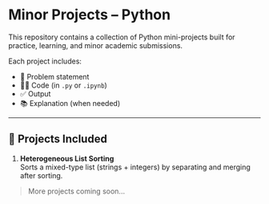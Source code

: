 # Minor Projects – Python

This repository contains a collection of Python mini-projects built for practice, learning, and minor academic submissions.

Each project includes:
- 📄 Problem statement
- 👨‍💻 Code (in `.py` or `.ipynb`)
- ✅ Output
- 📚 Explanation (when needed)

---

## 🔹 Projects Included

1. **Heterogeneous List Sorting**  
   Sorts a mixed-type list (strings + integers) by separating and merging after sorting.

> More projects coming soon...
